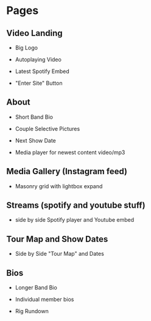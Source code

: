 # **Pages**



## **Video Landing**

- Big Logo

- Autoplaying Video

- Latest Spotify Embed

- "Enter Site" Button


## **About**

- Short Band Bio

- Couple Selective Pictures

- Next Show Date

- Media player for newest content video/mp3

## **Media Gallery (Instagram feed)**

- Masonry grid with lightbox expand



## **Streams (spotify and youtube stuff)**

- side by side Spotify player and Youtube embed



## **Tour Map and Show Dates**

- Side by Side "Tour Map" and Dates

## **Bios**

- Longer Band Bio

- Individual member bios

- Rig Rundown